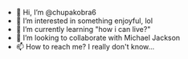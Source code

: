 - 👋 Hi, I’m @chupakobra6
- 👀 I’m interested in something enjoyful, lol
- 🌱 I’m currently learning "how i can live?"
- 💞️ I’m looking to collaborate with Michael Jackson
- 📫 How to reach me? I really don't know...

<!---
chupakobra6/chupakobra6 is a ✨ special ✨ repository because its `README.md` (this file) appears on your GitHub profile.
You can click the Preview link to take a look at your changes.
--->
